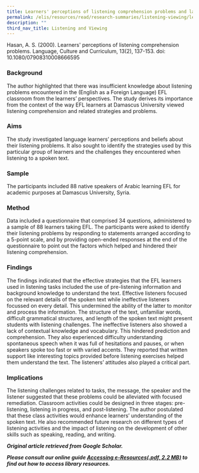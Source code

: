 ```yaml
---
title: Learners' perceptions of listening comprehension problems and language
permalink: /elis/resources/read/research-summaries/listening-viewing/learner-perception-of-lc-problems-language/
description: ""
third_nav_title: Listening and Viewing
---
```

Hasan, A. S. (2000). Learners' perceptions of listening comprehension problems. Language, Culture and Curriculum, 13(2), 137-153. doi: 10.1080/07908310008666595

### Background

The author highlighted that there was insufficient knowledge about listening problems encountered in the (English as a Foreign Language) EFL classroom from the learners’ perspectives. The study derives its importance from the context of the way EFL learners at Damascus University viewed listening comprehension and related strategies and problems.

### Aims

The study investigated language learners’ perceptions and beliefs about their listening problems. It also sought to identify the strategies used by this particular group of learners and the challenges they encountered when listening to a spoken text.

### Sample

The participants included 88 native speakers of Arabic learning EFL for academic purposes at Damascus University, Syria.

### Method

Data included a questionnaire that comprised 34 questions, administered to a sample of 88 learners taking EFL. The participants were asked to identify their listening problems by responding to statements arranged according to a 5-point scale, and by providing open-ended responses at the end of the questionnaire to point out the factors which helped and hindered their listening comprehension.

### Findings

The findings indicated that the effective strategies that the EFL learners used in listening tasks included the use of pre-listening information and background knowledge to understand the text. Effective listeners focused on the relevant details of the spoken text while ineffective listeners focussed on every detail. This undermined the ability of the latter to monitor and process the information. The structure of the text, unfamiliar words, difficult grammatical structures, and length of the spoken text might present students with listening challenges. The ineffective listeners also showed a lack of contextual knowledge and vocabulary. This hindered prediction and comprehension. They also experienced difficulty understanding spontaneous speech when it was full of hesitations and pauses, or when speakers spoke too fast or with varied accents. They reported that written support like interesting topics provided before listening exercises helped them understand the text. The listeners’ attitudes also played a critical part.

### Implications

The listening challenges related to tasks, the message, the speaker and the listener suggested that these problems could be alleviated with focused remediation. Classroom activities could be designed in three stages: pre-listening, listening in progress, and post-listening. The author postulated that these class activities would enhance learners’ understanding of the spoken text. He also recommended future research on different types of listening activities and the impact of listening on the development of other skills such as speaking, reading, and writing.

_**Original article retrieved from Google Scholar.**_  

**_Please consult our online guide [Accessing e-Resources(.pdf, 2.2 MB)](https://academyofsingaporeteachers-moe-edu-sg-admin.cwp.sg/elis/resources/read/research-summaries/listening-and-viewing/18e45074-6b1b-4ac7-811f-1a8da16c4f81 "Accessing e-Resources") to find out how to access library resources._**